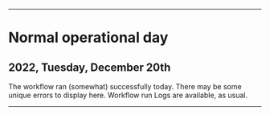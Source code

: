 
***

# Normal operational day

## 2022, Tuesday, December 20th

The workflow ran (somewhat) successfully today. There may be some unique errors to display here. Workflow run Logs are available, as usual.

***
